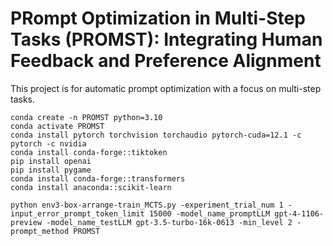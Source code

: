 # PRompt Optimization in Multi-Step Tasks (PROMST): Integrating Human Feedback and Preference Alignment

This project is for automatic prompt optimization with a focus on multi-step tasks.
```
conda create -n PROMST python=3.10
conda activate PROMST
conda install pytorch torchvision torchaudio pytorch-cuda=12.1 -c pytorch -c nvidia
conda install conda-forge::tiktoken
pip install openai
pip install pygame
conda install conda-forge::transformers
conda install anaconda::scikit-learn
```

```
python env3-box-arrange-train_MCTS.py -experiment_trial_num 1 -input_error_prompt_token_limit 15000 -model_name_promptLLM gpt-4-1106-preview -model_name_testLLM gpt-3.5-turbo-16k-0613 -min_level 2 -prompt_method PROMST 
```
